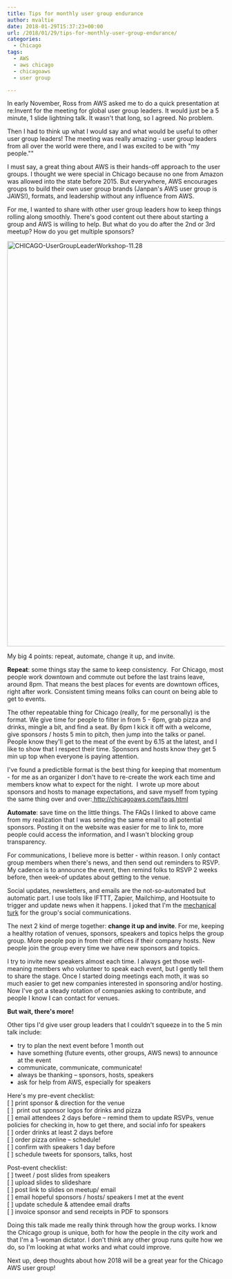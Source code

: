 ```yaml
---
title: Tips for monthly user group endurance
author: mvaltie
date: 2018-01-29T15:37:23+00:00
url: /2018/01/29/tips-for-monthly-user-group-endurance/
categories:
  - Chicago
tags:
  - AWS
  - aws chicago
  - chicagoaws
  - user group

---
```

In early November, Ross from AWS asked me to do a quick presentation at re:Invent for the meeting for global user group leaders. It would just be a 5 minute, 1 slide lightning talk. It wasn't that long, so I agreed. No problem.

Then I had to think up what I would say and what would be useful to other user group leaders! The meeting was really amazing - user group leaders from all over the world were there, and I was excited to be with "my people.""

I must say, a great thing about AWS is their hands-off approach to the user groups. I thought we were special in Chicago because no one from Amazon was allowed into the state before 2015. But everywhere, AWS encourages groups to build their own user group brands (Janpan's AWS user group is JAWS!), formats, and leadership without any influence from AWS.

For me, I wanted to share with other user group leaders how to keep things rolling along smoothly. There's good content out there about starting a group and AWS is willing to help. But what do you do after the 2nd or 3rd meetup? How do you get multiple sponsors?

<img class="alignnone size-full wp-image-2195" src="http://18.223.210.174/wp-content/uploads/2018/02/chicago-usergroupleaderworkshop-11-28.jpg" alt="CHICAGO-UserGroupLeaderWorkshop-11.28" width="1670" height="939" /> 

My big 4 points: repeat, automate, change it up, and invite.

**Repeat**: some things stay the same to keep consistency.  For Chicago, most people work downtown and commute out before the last trains leave, around 8pm. That means the best places for events are downtown offices, right after work. Consistent timing means folks can count on being able to get to events.

The other repeatable thing for Chicago (really, for me personally) is the format. We give time for people to filter in from 5 - 6pm, grab pizza and drinks, mingle a bit, and find a seat. By 6pm I kick it off with a welcome, give sponsors / hosts 5 min to pitch, then jump into the talks or panel. People know they'll get to the meat of the event by 6.15 at the latest, and I like to show that I respect their time. Sponsors and hosts know they get 5 min up top when everyone is paying attention.

I've found a predictible format is the best thing for keeping that momentum - for me as an organizer I don't have to re-create the work each time and members know what to expect for the night.  I wrote up more about sponsors and hosts to manage expectations, and save myself from typing the same thing over and over:<a href="http://chicagoaws.com/faqs.html" target="_blank" rel="noopener noreferrer"> http://chicagoaws.com/faqs.html</a>

**Automate**: save time on the little things. The FAQs I linked to above came from my realization that I was sending the same email to all potential sponsors. Posting it on the website was easier for me to link to, more people could access the information, and I wasn't blocking group transparency.

For communications, I believe more is better - within reason. I only contact group members when there's news, and then send out reminders to RSVP. My cadence is to announce the event, then remind folks to RSVP 2 weeks before, then week-of updates about getting to the venue.

Social updates, newsletters, and emails are the not-so-automated but automatic part. I use tools like IFTTT, Zapier, Mailchimp, and Hootsuite to trigger and update news when it happens. I joked that I'm the <a href="https://www.mturk.com/" target="_blank" rel="noopener noreferrer">mechanical turk</a> for the group's social communications.

The next 2 kind of merge together: **change it up and invite**. For me, keeping a healthy rotation of venues, sponsors, speakers and topics helps the group group. More people pop in from their offices if their company hosts. New people join the group every time we have new sponsors and topics.

I try to invite new speakers almost each time. I always get those well-meaning members who volunteer to speak each event, but I gently tell them to share the stage. Once I started doing meetings each moth, it was so much easier to get new companies interested in sponsoring and/or hosting. Now I've got a steady rotation of companies asking to contribute, and people I know I can contact for venues.

**But wait, there's more!**

Other tips I'd give user group leaders that I couldn't squeeze in to the 5 min talk include:

  * try to plan the next event before 1 month out
  * have something (future events, other groups, AWS news) to announce at the event
  * communicate, communicate, communicate!
  * always be thanking &#8211; sponsors, hosts, speakers
  * ask for help from AWS, especially for speakers

Here's my pre-event checklist:  
[ ] print sponsor & direction for the venue  
[ ]  print out sponsor logos for drinks and pizza  
[ ] email attendees 2 days before &#8211; remind them to update RSVPs, venue policies for checking in, how to get there, and social info for speakers  
[ ] order drinks at least 2 days before  
[ ] order pizza online &#8211; schedule!  
[ ] confirm with speakers 1 day before  
[ ] schedule tweets for sponsors, talks, host

Post-event checklist:  
[ ] tweet / post slides from speakers  
[ ] upload slides to slideshare  
[ ] post link to slides on meetup/ email  
[ ] email hopeful sponsors / hosts/ speakers I met at the event  
[ ] update schedule & attendee email drafts  
[ ] invoice sponsor and send receipts in PDF to sponsors

Doing this talk made me really think through how the group works. I know the Chicago group is unique, both for how the people in the city work and that I'm a 1-woman dictator. I don't think any other group runs quite how we do, so I'm looking at what works and what could improve.

Next up, deep thoughts about how 2018 will be a great year for the Chicago AWS user group!